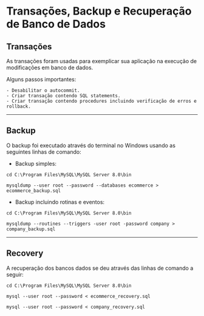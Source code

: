 # Transações, Backup e Recuperação de Banco de Dados

## Transações

As transações foram usadas para exemplicar sua aplicação na execução de modificações em banco de dados.

Alguns passos importantes:

``` {.md}
- Desabilitar o autocommit.
- Criar transação contendo SQL statements.
- Criar transação contendo procedures incluindo verificação de erros e rollback.
```

---

## Backup

O backup foi executado através do terminal no Windows usando as seguintes linhas de comando:

- Backup simples:

``` {.md}
cd C:\Program Files\MySQL\MySQL Server 8.0\bin

mysqldump --user root --password --databases ecommerce > ecommerce_backup.sql
```

- Backup incluindo rotinas e eventos:

``` {.md}
cd C:\Program Files\MySQL\MySQL Server 8.0\bin

mysqldump --routines --triggers -user root -password company > company_backup.sql
```

---

## Recovery

A recuperação dos bancos dados se deu através das linhas de comando a seguir:

``` {.md}
cd C:\Program Files\MySQL\MySQL Server 8.0\bin

mysql --user root --password < ecommerce_recovery.sql

mysql --user root --password < company_recovery.sql
```
